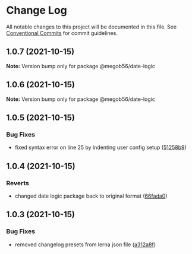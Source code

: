 # Change Log

All notable changes to this project will be documented in this file.
See [Conventional Commits](https://conventionalcommits.org) for commit guidelines.

## 1.0.7 (2021-10-15)

**Note:** Version bump only for package @megob56/date-logic





## 1.0.6 (2021-10-15)

**Note:** Version bump only for package @megob56/date-logic





## 1.0.5 (2021-10-15)


### Bug Fixes

* fixed syntax error on line 25 by indenting user config setup ([51258b9](https://github.com/megob56/lerna-test/commit/51258b979d220931805928dab5da1143cebfffce))





## 1.0.4 (2021-10-15)


### Reverts

* changed date logic package back to original format ([66fada0](https://github.com/megob56/lerna-test/commit/66fada044715416db5f6426523eb3dc73b3a2180))





## 1.0.3 (2021-10-15)


### Bug Fixes

* removed changelog presets from lerna json file ([a312a8f](https://github.com/megob56/lerna-test/commit/a312a8f988ab21bed2b8aaebd151789afc814cb5))
